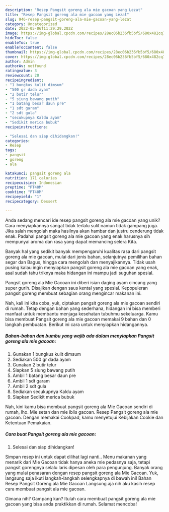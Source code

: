 ```yaml
---
description: "Resep Pangsit goreng ala mie gacoan yang Lezat"
title: "Resep Pangsit goreng ala mie gacoan yang Lezat"
slug: 946-resep-pangsit-goreng-ala-mie-gacoan-yang-lezat
category: Uncategorized
date: 2022-05-06T11:29:29.202Z
image: https://img-global.cpcdn.com/recipes/28ec06b236fb5bf5/680x482cq70/pangsit-goreng-ala-mie-gacoan-foto-resep-utama.jpg
hideToc: false
enableToc: true
enableTocContent: false
thumbnail: https://img-global.cpcdn.com/recipes/28ec06b236fb5bf5/680x482cq70/pangsit-goreng-ala-mie-gacoan-foto-resep-utama.jpg
cover: https://img-global.cpcdn.com/recipes/28ec06b236fb5bf5/680x482cq70/pangsit-goreng-ala-mie-gacoan-foto-resep-utama.jpg
author: Admin
authorAv: notfound
ratingvalue: 3
reviewcount: 20
recipeingredient:
- "1 bungkus kulit dimsum"
- "500 gr dada ayam"
- "2 butir telur"
- "5 siung bawang putih"
- "1 batang besar daun pre"
- "1 sdt garam"
- "2 sdt gula"
- "secukupnya Kaldu ayam"
- "Sedikit merica bubuk"
recipeinstructions:

- "Selesai dan siap dihidangkan!"
categories:
- Resep
tags:
- pangsit
- goreng
- ala

katakunci: pangsit goreng ala 
nutrition: 171 calories
recipecuisine: Indonesian
preptime: "PT40M"
cooktime: "PT40M"
recipeyield: "1"
recipecategory: Dessert

---
```





Anda sedang mencari ide resep pangsit goreng ala mie gacoan yang unik? Cara menyiapkannya sangat tidak terlalu sulit namun tidak gampang juga. Jika salah mengolah maka hasilnya akan hambar dan justru cenderung tidak enak. Padahal pangsit goreng ala mie gacoan yang enak harusnya sih mempunyai aroma dan rasa yang dapat memancing selera Kita.





Banyak hal yang sedikit banyak mempengaruhi kualitas rasa dari pangsit goreng ala mie gacoan, mulai dari jenis bahan, selanjutnya pemilihan bahan segar dan Bagus, hingga cara mengolah dan menyajikannya. Tidak usah pusing kalau ingin menyiapkan pangsit goreng ala mie gacoan yang enak,      asal sudah tahu triknya maka hidangan ini mampu jadi suguhan spesial.














Pangsit goreng ala Mie Gacoan ini diberi isian daging ayam cincang yang super gurih. Disajikan dengan saus kental yang spesial. Kepopuleran pangsit goreng membuat sebagian orang mengincar makanan ini.






Nah, kali ini kita coba, yuk, ciptakan pangsit goreng ala mie gacoan sendiri di rumah. Tetap dengan bahan yang sederhana, hidangan ini bisa memberi manfaat untuk membantu menjaga kesehatan tubuhmu sekeluarga. Kamu bisa membuat Pangsit goreng ala mie gacoan memakai 9 bahan dan 0 langkah pembuatan. Berikut ini cara untuk menyiapkan hidangannya.

<!--inarticleads1-->

##### Bahan-bahan dan bumbu yang wajib ada dalam menyiapkan Pangsit goreng ala mie gacoan:

1. Gunakan 1 bungkus kulit dimsum
1. Sediakan 500 gr dada ayam
1. Gunakan 2 butir telur
1. Siapkan 5 siung bawang putih
1. Ambil 1 batang besar daun pre
1. Ambil 1 sdt garam
1. Ambil 2 sdt gula
1. Sediakan secukupnya Kaldu ayam
1. Siapkan Sedikit merica bubuk


Nah, kini kamu bisa membuat pangsit goreng ala Mie Gacoan sendiri di rumah, lho. Mie setan dan mie iblis gacoan. Resep Pangsit goreng ala mie gacoan. Dengan memakai Cookpad, kamu menyetujui Kebijakan Cookie dan Ketentuan Pemakaian. 

<!--inarticleads2-->

##### Cara buat Pangsit goreng ala mie gacoan:


1. Selesai dan siap dihidangkan!

Simpan resep ini untuk dapat dilihat lagi nanti.. Menu makanan yang menarik dari Mie Gacoan tidak hanya aneka mie pedasnya saja, tetapi pangsit gorengnya selalu laris dipesan oleh para pengunjung. Banyak orang yang mulai penasaran dengan resep pangsit goreng ala Mie Gacoan. Yuk, langsung saja ikuti langkah-langkah selengkapnya di bawah ini! Bahan Resep Pangsit Goreng ala Mie Gacoan Langsung aja nih aku kasih resep cara membuat pangsit ala mie gacoan. 

Gimana nih? Gampang kan? Itulah cara membuat pangsit goreng ala mie gacoan yang bisa anda praktikkan di rumah. Selamat mencoba!
